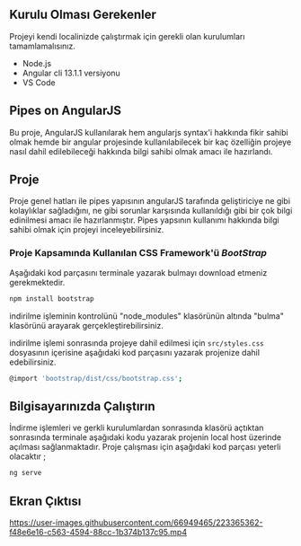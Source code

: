 
## Kurulu Olması Gerekenler
Projeyi kendi localinizde çalıştırmak için gerekli olan kurulumları tamamlamalısınız.

- Node.js
- Angular cli 13.1.1 versiyonu
- VS Code 


## Pipes on AngularJS
Bu proje, AngularJS kullanılarak hem angularjs syntax'i hakkında fikir sahibi olmak hemde bir angular projesinde kullanılabilecek bir kaç özelliğin projeye nasıl dahil edilebileceği hakkında bilgi sahibi olmak amacı ile hazırlandı.

## Proje
Proje genel hatları ile pipes yapısının angularJS tarafında geliştiriciye ne gibi kolaylıklar sağladığını, ne gibi sorunlar karşısında kullanıldığı gibi bir çok bilgi edinilmesi amacı ile hazırlanmıştır. Pipes yapsının kullanımı hakkında bilgi sahibi olmak için projeyi inceleyebilirsiniz.

### Proje Kapsamında Kullanılan  CSS Framework'ü  *BootStrap*

Aşağıdaki kod parçasını terminale yazarak bulmayı download etmeniz gerekmektedir.

```bash
npm install bootstrap
```

indirilme işleminin kontrolünü "node_modules" klasörünün altında "bulma" klasörünü arayarak gerçekleştirebilirsiniz.

indirilme işlemi sonrasında projeye dahil edilmesi için
 `src/styles.css` dosyasının içerisine aşağıdaki kod parçasını yazarak projenize dahil edebilirsiniz.

```bash
@import 'bootstrap/dist/css/bootstrap.css';
```





## Bilgisayarınızda Çalıştırın

İndirme işlemleri ve gerkli kurulumlardan sonrasında klasörü açtıktan sonrasında terminale 
aşağıdaki kodu yazarak projenin local host üzerinde açılması sağlanmaktadır.
Proje çalışması için aşağıdaki kod parçası yeterli olacaktır ;

```bash
ng serve
```

## Ekran Çıktısı



https://user-images.githubusercontent.com/66949465/223365362-f48e6e16-c563-4594-88cc-1b374b137c95.mp4



